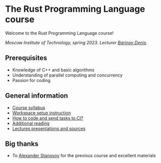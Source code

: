 # The Rust Programming Language course

Welcome to the Rust Programming Language course!

_Moscow Institute of Technology, spring 2023. Lecturer [Barinov Denis](https://github.com/DBarinovv)._

## Prerequisites

- Knowledge of C++ and basic algorithms
- Understanding of parallel computing and concurrency
- Passion for coding

## General information

- [Course syllabus](docs/syllabus.md)
- [Workspace setup instruction](docs/setup.md)
- [How to code and send tasks to CI?](docs/solving.md)
- [Additional reading](docs/reading-list.md)
- [Lectures presentations and sources](lectures)

## Big thanks

- To [Alexander Stanovoy](https://gitlab.com/alex.stanovoy) for the previous course and excellent materials
